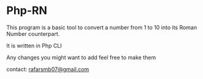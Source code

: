 # Php-RN
This program is a basic tool to convert a number from 1 to 10 into its Roman Number counterpart. 

It is written in Php CLI

Any changes you might want to add feel free to make them

contact: rafarsmb07@gmail.com
